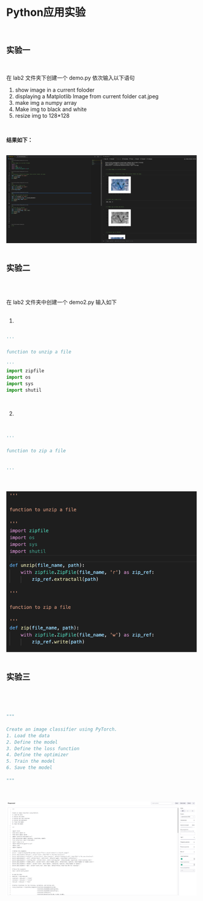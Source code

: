 # **Python应用实验**
<br/>

## **实验一**
<br/>

在 lab2 文件夹下创建一个 demo.py  依次输入以下语句

1. show image in a current foloder
2. displaying a Matplotlib Image from current folder cat.jpeg
3. make img a numpy array
4. Make img to black and white 
5. resize img to 128*128
   
<br/>

**结果如下：**

<br/>
<img src="./imgs/02/001.png">
<br/>
<br/>

## **实验二** 
<br/>
<br/>

在 lab2 文件夹中创建一个 demo2.py 输入如下
<br/>
<br/>


1. 



```python

'''

function to unzip a file

'''
import zipfile
import os
import sys
import shutil

```

<br/>


2. 

```python


'''

function to zip a file


'''

```

<br/>
<br/>
<img src="./imgs/02/002.png">

<br/>
<br/>

## **实验三** 

<br/>
<br/>

```python

"""

Create an image classifier using PyTorch.
1. Load the data
2. Define the model
3. Define the loss function
4. Define the optimizer
5. Train the model
6. Save the model

"""


```


<br/>
<br/>
<img src="./imgs/02/003.png">

